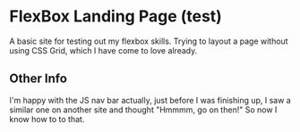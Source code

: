 FlexBox Landing Page (test)
====
A basic site for testing out my flexbox skills. Trying to layout a page without using CSS Grid, which I have come to love already.

Other Info
---

I'm happy with the JS nav bar actually, just before I was finishing up, I saw a similar one on another site and thought "Hmmmm, go on then!" So now I know how to to that. 